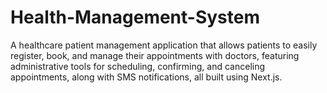# Health-Management-System
A healthcare patient management application that allows patients to easily register, book, and manage their appointments with doctors, featuring administrative tools for scheduling, confirming, and canceling appointments, along with SMS notifications, all built using Next.js.

